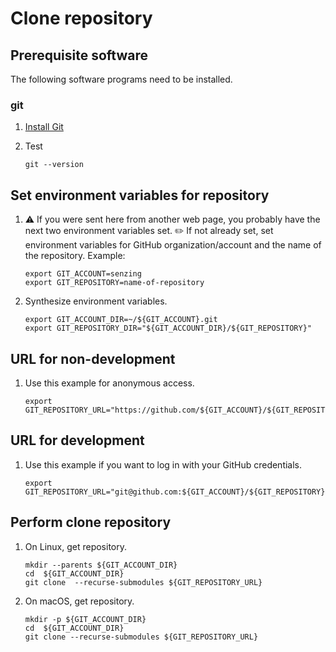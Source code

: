 # Clone repository

## Prerequisite software

The following software programs need to be installed.

### git

1. [Install Git](https://github.com/Senzing/knowledge-base/blob/master/HOWTO/install-git.md)
1. Test

    ```console
    git --version
    ```

## Set environment variables for repository

1. :warning:  If you were sent here from another web page,
   you probably have the next two environment variables set.
   :pencil2: If not already set, set environment variables for
   GitHub organization/account and the name of the repository.
   Example:

    ```console
    export GIT_ACCOUNT=senzing
    export GIT_REPOSITORY=name-of-repository
    ```

1. Synthesize environment variables.

    ```console
    export GIT_ACCOUNT_DIR=~/${GIT_ACCOUNT}.git
    export GIT_REPOSITORY_DIR="${GIT_ACCOUNT_DIR}/${GIT_REPOSITORY}"
    ```

## URL for non-development

1. Use this example for anonymous access.

    ```console
    export GIT_REPOSITORY_URL="https://github.com/${GIT_ACCOUNT}/${GIT_REPOSITORY}.git"
    ```

## URL for development

1. Use this example if you want to log in with your GitHub credentials.

    ```console
    export GIT_REPOSITORY_URL="git@github.com:${GIT_ACCOUNT}/${GIT_REPOSITORY}.git"
    ```

## Perform clone repository

1. On Linux, get repository.

    ```console
    mkdir --parents ${GIT_ACCOUNT_DIR}
    cd  ${GIT_ACCOUNT_DIR}
    git clone  --recurse-submodules ${GIT_REPOSITORY_URL}
    ```

1. On macOS, get repository.

    ```console
    mkdir -p ${GIT_ACCOUNT_DIR}
    cd  ${GIT_ACCOUNT_DIR}
    git clone --recurse-submodules ${GIT_REPOSITORY_URL}
    ```

